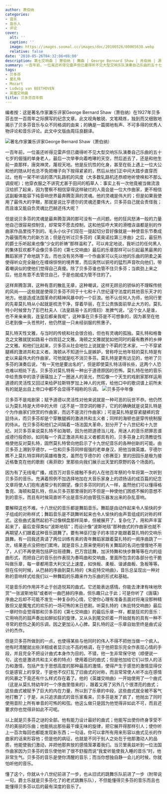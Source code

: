 ```yaml
---
author: 萧伯纳
categories:
- 音乐
- 音乐人
- 评论
cover:
  alt: ''
  caption: ''
  image: https://images.soomal.cc/images/doc/20100526/00005638.webp
  relative: false
date: '2010-05-26T04:32:06+08:00'
description: 第七交响曲 | 萧伯纳 | 舞曲 | George Bernard Shaw | 肖伯纳 | 源自：互联网 | 版权：转载 |  平均/总评分：08.57/60
summary: 一百年前，一位虽还听得见雷声但已聋得听不见大型交响乐队演奏自己乐曲的五十七岁的倔强的单身老人，最后一次举拳向着咆哮的天空，然后逝去了，还是和他生前一直那样，唐突神灵，蔑视天地。他是反抗性的化身，甚至在街上遇上一位大公和他的随从时也总不免把帽子向下按得紧紧的，然后从他们正中间大踏步直穿而过。他有一架不听话的蒸汽轧路机的风度……
tags:
- 贝多芬
- 莫扎特
- Mozart
- Ludwig van BEETHOVEN
- 英雄交响曲
title: 贝多芬百年祭
---
```


编者按：这是著名作家兼乐评家George Bernard Shaw（萧伯纳）在1927年贝多芬去世一百周年之际撰写的纪念文章。此文视角敏锐、文笔精炼，独到而又细致地揭示了贝多芬音乐与众不同格调的由来；的确是一篇掷地有声、不可多得的优秀人物评论和音乐评论。此文中文版由周珏良翻译。



![著名作家兼乐评家George Bernard Shaw（萧伯纳）](https://images.soomal.cc/images/doc/20100526/00005638.webp)



一百年前，一位虽还听得见雷声但已聋得听不见大型交响乐队演奏自己乐曲的五十七岁的倔强的单身老人，最后一次举拳向着咆哮的天空，然后逝去了，还是和他生前一直那样，唐突神灵，蔑视天地。他是反抗性的化身，甚至在街上遇上一位大公和他的随从时也总不免把帽子向下按得紧紧的，然后从他们正中间大踏步直穿而过。他有一架不听话的蒸汽轧路机的风度（大多数轧路机还恭顺地听使唤和不那么调皮呢）；他穿衣服之不讲究尤甚于田间的稻草人：事实上有一次他竟被当做流浪汉给抓了起来，因为警察不相信穿得这样破烂的人竟会是一位大作曲家，更不相信这副躯体能容下纯音响世界最奔腾澎湃的灵魂。他的灵魂是伟大的；但是如果我使用了最伟大的字眼，那就是说比亨德尔的灵魂还要伟大，贝多芬自己就会责怪我；而且谁又能自负灵魂比巴赫还伟大呢？

但是说贝多芬的灵魂是最奔腾澎湃的那可没有一点问题。他的狂风怒涛一般的力量他自己很容易控制住，却常常不愿去控制，这和他狂呼大笑的滑稽诙谐都是别的作曲家作品里找不到的。毛头小伙子们现在一提起切分音好像就是一种使音乐节奏成为最强而有力的新方法；但是在听过贝多芬的《莱奥诺拉第三序曲》之后，最狂热的爵士乐听起来也像“少女的祈祷”那样温和了。可以肯定地说，我听过的任何黑人的集体狂欢都不会像贝多芬的《第七交响曲》最后的乐章那样可以引起最黑最黑的舞蹈家拼了命地跳下去，而也没有另外哪一个作曲家可以先以他的乐曲的阴柔之美使得听众完全融化在缠绵悱恻的境界里，而后突然以铜号的猛烈声音吹向他们，带着嘲讽似的使他们觉得自己真傻。除了贝多芬谁也管不住贝多芬；当疯劲上来之后，他总有意不去管住自己，于是也就成为管不住的了。

这样奔腾澎湃，这种有意的散乱无章，这种嘲讽，这样无顾忌的骄纵的不理睬传统的风尚――这些就是使得贝多芬不同于十七和十八世纪谨守法度的其他音乐天才的地方。他是造成法国革命的精神风暴中的一个巨浪。他不认任何人为师，他同行里的先辈莫扎特从小起就是梳洗干净，穿着华丽，在王公贵族面前举止大方的。莫扎特小时候曾为了彭巴杜夫人（法皇路易十五的情妇）发脾气说，“这个女人是谁，也不来亲亲我，连皇后都亲我呢”，这种事在贝多芬是不可想象的，因为甚至在他已老到像一头苍熊时，他仍然是一只未经驯服的熊惠子。

莫扎特天性文雅，与当时的传统和社会很合拍，但也有灵魂的孤独。莫扎特和格鲁克之文雅就犹如路易十四宫廷之文雅。海顿之文雅就犹如他同时的最有教养的乡绅之文雅。和他们比起来，贝多芬从社会地位上说就是个不羁的艺术家，一个不穿紧腿裤的激进共和主义者。海顿从不知道什么是嫉妒，曾称呼比他年轻的莫扎特是有史以来最伟大的作曲家，可他就是吃不消贝多芬。莫扎特是更有远见的，他听了贝多芬的演奏后说，“有一天他是要出名的”，但是即使莫扎特活得长些，这两个人恐也难以相处下去。贝多芬对莫扎特有一种出于道德原因的恐怖。莫扎特在他的音乐中给贵族中的浪子唐璜加上了一圈迷人的圣光，然后像一个天生的戏剧家那样运用道德的灵活性又回过来给萨拉斯特罗加上神人的光辉，给他口中的歌词谱上前所未有的就是出自上帝口中都不会显得不相称的乐调。
![贝多芬中年像](https://images.soomal.cc/images/doc/20100526/00005639.webp)





贝多芬不是戏剧家；赋予道德以灵活性对他来说就是一种可恶的玩世不恭。他仍然认为莫扎特是大师中的大师（这不是一顶空洞的帽子，它的的确确就是说莫扎特是个为作曲家们欣赏的作曲家，而远不是流行作曲家）；可是莫扎特是穿紧腿裤的宫廷侍从，而贝多芬却是个穿散腿裤的激进共和主义者；同样的海顿也是穿传统制服的侍从。在贝多芬和他们之间隔着一场法国大革命，划分开了十八世纪和十九世纪。对贝多芬来说莫扎特不如海顿，因为他把道德当儿戏，用迷人的音乐把罪恶谱成德行般奇妙。如同每一个真正激进共和主义者都具有的，贝多芬身上的清教徒性格使他反对莫扎特，固然莫扎特曾向他启示了十九世纪音乐的各种创新的可能。由贝多芬上溯到亨德尔，一位和贝多芬同样倔强的老单身汉，把他当做英雄。亨德尔瞧不上莫扎特崇拜的英雄格鲁克，虽然在亨德尔的《弥赛亚》里的田园乐是极为接近格鲁克在他的歌剧《奥菲欧》里那些向我们展示出天堂的原野的各个场面的。

因为有了无线电广播，成百万对音乐接触不多的人在他百年祭的今年将第一次听到贝多芬的音乐。充满着照例不加选择地加在大音乐家身上的颂扬话的成百篇的纪念文章将使人们抱有通常少有的期望。像贝多芬同时的人一样，虽然他们可以懂得格鲁克、海顿和莫扎特，但从贝多芬那里得到的不但是一种使他们困惑不解的意想不到的音乐，而且有时候简直听不出是音乐的由管弦乐器发出来的杂乱音响。

要解释这也不难。十八世纪的音乐都是舞蹈音乐。舞蹈是由动作起来令人愉快的步子组成的对称样式；舞蹈音乐是不跳舞听起来也令人愉快的由声音组成的对称的样式。这些曲式虽然起初不过像棋盘那样简单，但被展开了，复杂化了，用和声丰富起来了，最后变得类似“波斯地毯”；而设计像“波斯地毯”那种曲式的作曲家也就不再期望人们跟着这种音乐跳舞了。要有神巫打旋子的本领才能跟着莫扎特的交响乐跳舞。有一回我还真请了两位训练有素的青年舞蹈家跟着莫扎特的一阕序曲跳了一次，结果差点没把他们累垮。就是音乐上原来使用的有关舞蹈的名词也慢慢地不用了，人们不再使用包括萨拉班德舞，巴万宫廷舞，加沃特舞和快步舞等等在内的组曲形式，而把自己的音乐创作表现为奏鸣曲和交响曲，里面所包含的各部分也干脆叫做乐章，每一章都用意大利文记上速度，如快板、柔板、谐谑曲板、急板等等。但在任何时候，从巴赫的序曲到莫扎特的《朱庇特交响曲》，音乐总呈现出一种对称的音响样式给我们以一种舞蹈的乐趣来作为乐曲的形式和基础。

可是音乐的作用并不止于创造悦耳的曲式。它还能表达感情。你能去津津有味地欣赏”一张波斯地毯”或者听一曲巴赫的序曲，但乐趣只止于此；可是你听了《唐璜》序曲之后却不可能不发生一种复杂的心情，它使你心理有准备去面对将淹没那种精致但又是魔鬼式的欢乐的一场可怖的末日悲剧。听莫扎特的《朱庇特交响曲》最后一章时你会觉得那和贝多芬的《第七交响曲》的最后乐章一样，都是狂欢的音乐：它用响亮的鼓声奏出如醉如狂的旋律，又从头到尾交织着一开始就有的具有一种不寻常的悲伤之美的乐调，因之更加沁人心脾。莫扎特的这一乐章自始至终是曲式设计的杰作。

但是贝多芬所做到的一点，也使得某些与他同时的伟人不得不把他当做一个疯人。他有时清醒就出些洋相或者显示出不高的格调，在于他把音乐完全作表现心情的手段，并且完全不把设计曲式本身作为目的。不错，他一生非常保守地（顺便说一句，这也是激进共和主义者的特点）使用着旧的曲式；但是他加给它们以惊人的活力和激情，包括产生于思想高度的那种最高的激情，使得产生于感觉的激情显得仅仅是感官上的享受，于是他不仅打乱了旧曲式的对称，而且常常使人听不出在感情的风暴之下竟还有什么样式存在着了。他的《英雄交响曲》一开始使用了一个曲式（这是从莫扎特幼年时一个序曲里借来的），跟着又用了另外几个很漂亮的曲式；这些曲式被赋予了巨大的内在力量，所以到了乐章的中段，这些曲式就全被不客气地打散了；于是，从只追求曲式的音乐家看来，贝多芬是发了疯了，他抛出了同时使用音阶上所有单音的可怖的和弦。他这么做只是因为他觉得非如此不可，而且还要求你也觉得非如此不可呢。

以上就是贝多芬之谜的全部。他有能力设计最好的曲式；他能写出使你终身享受不尽的美丽的乐曲；他能挑出那些最干燥无味的旋律，把它展开得那样引人；使你听上一百次每回也都能发现新东西；一句话，你可以拿所有用来形容以曲式见长的作曲家的话来形容他；但是他的病征，也就是不同于别人之处在于他那激动人的品质，他能使我们激动，并把他那奔放的感情笼罩着我们。当贝里奥兹听到一位法国作曲家因为贝多芬的音乐使他听了很不舒服而说“我爱听能使我入睡的音乐”时，他非常生气。贝多芬的音乐是使你清醒的音乐；而当你想独自静一会儿的时候，你就怕听他的音乐。

懂了这个，你就从十八世纪前进了一步，也从旧式的跳舞乐队前进了一步（附带说一句，爵士乐就是贝多芬化了的老式跳舞乐队），不但能懂得贝多芬的音乐而且也能懂得贝多芬以后的最有深度的音乐了。